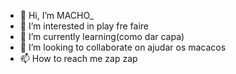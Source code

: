 - 👋 Hi, I’m MACHO_
- 👀 I’m interested in play fre faire
- 🌱 I’m currently learning(como dar capa)
- 💞️ I’m looking to collaborate on ajudar os macacos
- 📫 How to reach me zap zap

<!---
chubacamamado/chubacamamado is a ✨ special ✨ repository because its `README.md` (this file) appears on your GitHub profile.
You can click the Preview link to take a look at your changes.
--->
